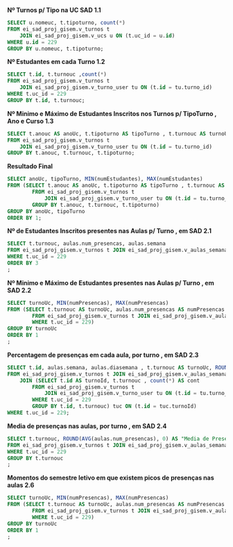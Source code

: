 
__Nº Turnos p/ Tipo na UC SAD 1.1__
```sql
SELECT u.nomeuc, t.tipoturno, count(*)
FROM ei_sad_proj_gisem.v_turnos t
	JOIN ei_sad_proj_gisem.v_ucs u ON (t.uc_id = u.id)
WHERE u.id = 229
GROUP BY u.nomeuc, t.tipoturno;
```
__Nº Estudantes em cada Turno 1.2__
```sql
SELECT t.id, t.turnouc ,count(*)
FROM ei_sad_proj_gisem.v_turnos t
	JOIN ei_sad_proj_gisem.v_turno_user tu ON (t.id = tu.turno_id)
WHERE t.uc_id = 229
GROUP BY t.id, t.turnouc;
```


__Nº Minimo e Máximo de Estudantes Inscritos nos Turnos p/ TipoTurno , Ano e Curso 1.3__

```sql
SELECT t.anouc AS anoUc, t.tipoturno AS tipoTurno , t.turnouc AS turnoUc, count(*) AS numEstudantes
FROM ei_sad_proj_gisem.v_turnos t
	JOIN ei_sad_proj_gisem.v_turno_user tu ON (t.id = tu.turno_id)
GROUP BY t.anouc, t.turnouc, t.tipoturno; 
```
**Resultado Final**
```sql
SELECT anoUc, tipoTurno, MIN(numEstudantes), MAX(numEstudantes)
FROM (SELECT t.anouc AS anoUc, t.tipoturno AS tipoTurno , t.turnouc AS turnoUc, count(*) AS numEstudantes
        FROM ei_sad_proj_gisem.v_turnos t
            JOIN ei_sad_proj_gisem.v_turno_user tu ON (t.id = tu.turno_id)
        GROUP BY t.anouc, t.turnouc, t.tipoturno)
GROUP BY anoUc, tipoTurno
ORDER BY 1;
```

__Nº de Estudantes Inscritos presentes nas Aulas p/ Turno , em SAD 2.1__

```sql
SELECT t.turnouc, aulas.num_presencas, aulas.semana
FROM ei_sad_proj_gisem.v_turnos t JOIN ei_sad_proj_gisem.v_aulas_semana aulas ON (t.id = aulas.turno_id)
WHERE t.uc_id = 229
ORDER BY 3
;
```

__Nº Minimo e Máximo de Estudantes presentes nas Aulas p/ Turno , em SAD 2.2__

```sql
SELECT turnoUc, MIN(numPresencas), MAX(numPresencas)
FROM (SELECT t.turnouc AS turnoUc, aulas.num_presencas AS numPresencas
        FROM ei_sad_proj_gisem.v_turnos t JOIN ei_sad_proj_gisem.v_aulas_semana aulas ON (t.id = aulas.turno_id)
        WHERE t.uc_id = 229)
GROUP BY turnoUc
ORDER BY 1
;
```

__Percentagem de presenças em cada aula, por turno , em SAD 2.3__

```sql
SELECT t.id, aulas.semana, aulas.diasemana , t.turnouc AS turnoUc, ROUND((aulas.num_presencas/tuc.cont)*100, 2)
FROM ei_sad_proj_gisem.v_turnos t JOIN ei_sad_proj_gisem.v_aulas_semana aulas ON (t.id = aulas.turno_id)
    JOIN (SELECT t.id AS turnoId, t.turnouc , count(*) AS cont
        FROM ei_sad_proj_gisem.v_turnos t
            JOIN ei_sad_proj_gisem.v_turno_user tu ON (t.id = tu.turno_id)
        WHERE t.uc_id = 229
        GROUP BY t.id, t.turnouc) tuc ON (t.id = tuc.turnoId)
WHERE t.uc_id = 229;
```

__Media de presenças nas aulas, por turno , em SAD 2.4__

```sql
SELECT t.turnouc, ROUND(AVG(aulas.num_presencas), 0) AS "Media de Presencas"
FROM ei_sad_proj_gisem.v_turnos t JOIN ei_sad_proj_gisem.v_aulas_semana aulas ON (t.id = aulas.turno_id)
WHERE t.uc_id = 229
GROUP BY t.turnouc
;
```

__Momentos do semestre letivo em que existem picos de presenças nas aulas 2.6__

```sql
SELECT turnoUc, MIN(numPresencas), MAX(numPresencas)
FROM (SELECT t.turnouc AS turnoUc, aulas.num_presencas AS numPresencas
        FROM ei_sad_proj_gisem.v_turnos t JOIN ei_sad_proj_gisem.v_aulas_semana aulas ON (t.id = aulas.turno_id)
        WHERE t.uc_id = 229)
GROUP BY turnoUc
ORDER BY 1
;
```